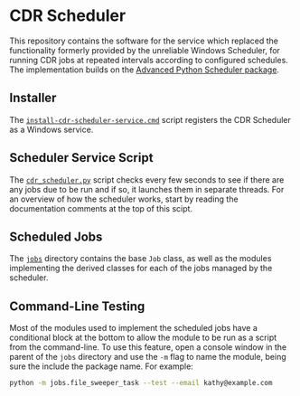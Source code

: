 # CDR Scheduler

This repository contains the software for the service which replaced
the functionality formerly provided by the unreliable Windows
Scheduler, for running CDR jobs at repeated intervals according to
configured schedules. The implementation builds on the [Advanced
Python Scheduler package](https://apscheduler.readthedocs.io/).

## Installer

The [`install-cdr-scheduler-service.cmd`](install-cdr-sacheduler-service.cmd)
script registers the CDR Scheduler as a Windows service.

## Scheduler Service Script

The [`cdr_scheduler.py`](cdr_scheduler.py) script checks every few
seconds to see if there are any jobs due to be run and if so, it
launches them in separate threads. For an overview of how the scheduler
works, start by reading the documentation comments at the top of this
scipt.

## Scheduled Jobs

The [`jobs`](jobs) directory contains the base `Job` class, as well as
the modules implementing the derived classes for each of the jobs
managed by the scheduler.

## Command-Line Testing

Most of the modules used to implement the scheduled jobs have a conditional
block at the bottom to allow the module to be run as a script from the
command-line. To use this feature, open a console window in the parent
of the `jobs` directory and use the `-m` flag to name the module, being
sure the include the package name. For example:

```bash
python -m jobs.file_sweeper_task --test --email kathy@example.com
```

